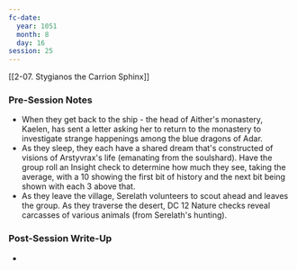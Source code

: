 ```yaml
---
fc-date:
  year: 1051
  month: 8
  day: 16
session: 25
---
```

 [[2-07. Stygianos the Carrion Sphinx]]

### Pre-Session Notes

* When they get back to the ship - the head of Aither's monastery, Kaelen, has sent a letter asking her to return to the monastery to investigate strange happenings among the blue dragons of Adar.
* As they sleep, they each have a shared dream that's constructed of visions of Arstyvrax's life (emanating from the soulshard). Have the group roll an Insight check to determine how much they see, taking the average, with a 10 showing the first bit of history and the next bit being shown with each 3 above that.
* As they leave the village, Serelath volunteers to scout ahead and leaves the group. As they traverse the desert, DC 12 Nature checks reveal carcasses of various animals (from Serelath's hunting).

### Post-Session Write-Up

- 